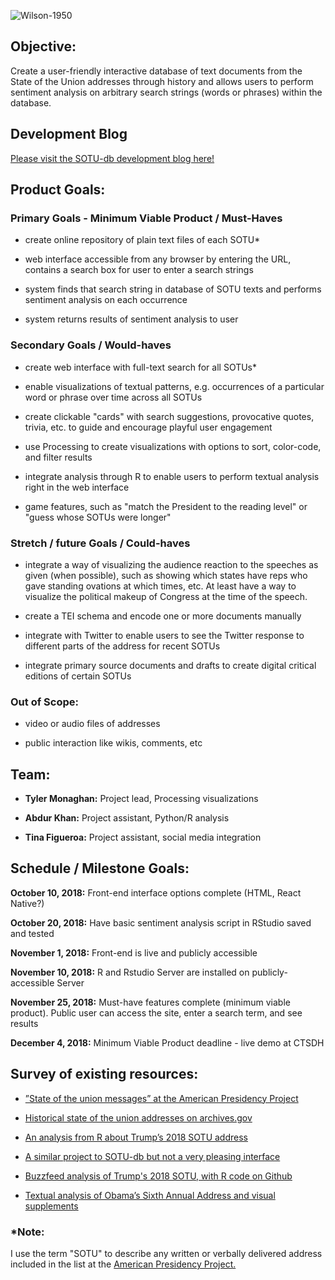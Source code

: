 ![Wilson-1950](https://upload.wikimedia.org/wikipedia/commons/thumb/7/78/Photograph_of_President_Truman_delivering_his_State_of_the_Union_address_to_a_joint_session_of_Congress._-_NARA_-_200188.jpg/593px-Photograph_of_President_Truman_delivering_his_State_of_the_Union_address_to_a_joint_session_of_Congress._-_NARA_-_200188.jpg)

## Objective:

Create a user-friendly interactive database of text documents from the State of the Union addresses through history and allows users to perform sentiment analysis on arbitrary search strings (words or phrases) within the database.

## Development Blog

[Please visit the SOTU-db development blog here!](http://blog.sotu-db.com/)

## Product Goals:

### Primary Goals - Minimum Viable Product / Must-Haves

- create online repository of plain text files of each SOTU\*

- web interface accessible from any browser by entering the URL, contains a search box for user to enter a search strings

- system finds that search string in database of SOTU texts and performs sentiment analysis on each occurrence

- system returns results of sentiment analysis to user

### Secondary Goals / Would-haves

- create web interface with full-text search for all SOTUs\*

- enable visualizations of textual patterns, e.g. occurrences of a particular word or phrase over time across all SOTUs

- create clickable "cards" with search suggestions, provocative quotes, trivia, etc. to guide and encourage playful user engagement

- use Processing to create visualizations with options to sort, color-code, and filter results

- integrate analysis through R to enable users to perform textual analysis right in the web interface

- game features, such as "match the President to the reading level" or "guess whose SOTUs were longer"

### Stretch / future Goals / Could-haves

- integrate a way of visualizing the audience reaction to the speeches as given (when possible), such as showing which states have reps who gave standing ovations at which times, etc. At least have a way to visualize the political makeup of Congress at the time of the speech.

- create a TEI schema and encode one or more documents manually

- integrate with Twitter to enable users to see the Twitter response to different parts of the address for recent SOTUs

- integrate primary source documents and drafts to create digital critical editions of certain SOTUs

### Out of Scope:

- video or audio files of addresses

- public interaction like wikis, comments, etc

## Team:

- **Tyler Monaghan:** Project lead, Processing visualizations

- **Abdur Khan:** Project assistant, Python/R analysis

- **Tina Figueroa:** Project assistant, social media integration

## Schedule / Milestone Goals:

**October 10, 2018:** Front-end interface options complete (HTML, React Native?)

**October 20, 2018:** Have basic sentiment analysis script in RStudio saved and tested

**November 1, 2018:** Front-end is live and publicly accessible

**November 10, 2018:** R and Rstudio Server are installed on publicly-accessible Server

**November 25, 2018:** Must-have features complete (minimum viable product). Public user can access the site, enter a search term, and see results

**December 4, 2018:** Minimum Viable Product deadline - live demo at CTSDH

## Survey of existing resources:

- [”State of the union messages” at the American Presidency Project](http://www.presidency.ucsb.edu/sou.php)

- [Historical state of the union addresses on archives.gov](https://www.archives.gov/legislative/features/sotu)

- [An analysis from R about Trump’s 2018 SOTU address](http://blog.revolutionanalytics.com/2018/01/trump-sotu.html)

- [A similar project to SOTU-db but not a very pleasing interface](http://stateoftheunion.onetwothree.net/index.shtml)

- [Buzzfeed analysis of Trump's 2018 SOTU, with R code on Github](https://buzzfeednews.github.io/2018-01-trump-state-of-the-union/)

- [Textual analysis of Obama’s Sixth Annual Address and visual supplements](http://www.digitalhumanities.org/dhq/vol/10/4/000280/000280.html)

### \*Note:

I use the term "SOTU" to describe any written or verbally delivered address included in the list at the [American Presidency Project.](http://www.presidency.ucsb.edu/sou.php)
